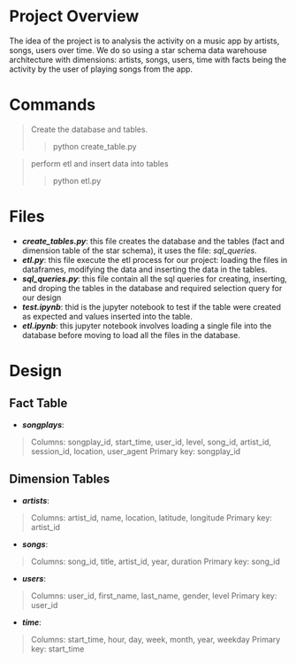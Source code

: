 # Project Overview

The idea of the project is to analysis the activity on a music app by artists, songs, users over time. We do so using a star schema data warehouse architecture with dimensions: artists, songs, users, time with facts being the activity by the user of playing songs from the app.

# Commands

> Create the database and tables.
>> python create_table.py
 
> perform etl and insert data into tables
>>python etl.py

# Files

 - ***create_tables.py***: this file creates the database and the tables (fact and dimension table of the star schema), it uses the file: *sql_queries*.
 - ***etl.py***: this file execute the etl process for our project: loading the files in dataframes, modifying the data and inserting the data in the tables.
 - ***sql_queries.py***: this file contain all the sql queries for creating, inserting, and droping the tables in the database and required selection query for our design
 - ***test.ipynb***: thid is the jupyter notebook to test if the table were created as expected and values inserted into the table.
 - ***etl.ipynb***: this jupyter notebook involves loading a single file into the database before moving to load all the files in the database.



# Design

## Fact Table

 - ***songplays***: 
 > Columns: songplay_id, start_time, user_id, level, song_id, artist_id, session_id, location, user_agent
 > Primary key: songplay_id

## Dimension Tables

 - ***artists***:
 > Columns: artist_id, name, location, latitude, longitude
 > Primary key: artist_id
 
 - ***songs***:
 > Columns: song_id, title, artist_id, year, duration
 > Primary key: song_id
 
 - ***users***:
 > Columns: user_id, first_name, last_name, gender, level
 > Primary key: user_id
 
 - ***time***:
 > Columns: start_time, hour, day, week, month, year, weekday
 Primary key: start_time
 
 
